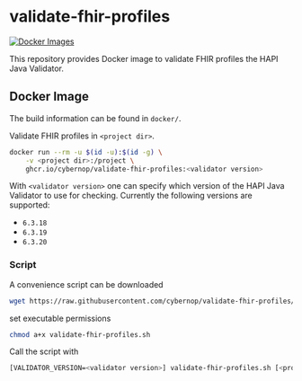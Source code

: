 # validate-fhir-profiles

[![Docker Images](https://github.com/cybernop/validate-fhir-profiles/actions/workflows/docker.yml/badge.svg)](https://github.com/cybernop/validate-fhir-profiles/actions/workflows/docker.yml)

This repository provides Docker image to validate FHIR profiles the HAPI Java Validator.

## Docker Image

The build information can be found in `docker/`.

Validate FHIR profiles in `<project dir>`.

```bash
docker run --rm -u $(id -u):$(id -g) \
    -v <project dir>:/project \
    ghcr.io/cybernop/validate-fhir-profiles:<validator version>
```

With `<validator version>` one can specify which version of the HAPI Java Validator to use for checking. Currently the following versions are supported:

* `6.3.18`
* `6.3.19`
* `6.3.20`

### Script

A convenience script can be downloaded

```bash
wget https://raw.githubusercontent.com/cybernop/validate-fhir-profiles/main/docker/scripts/validate-fhir-profiles.sh
```

set executable permissions

```bash
chmod a+x validate-fhir-profiles.sh
```

Call the script with

```bash
[VALIDATOR_VERSION=<validator version>] validate-fhir-profiles.sh [<project dir>]
```
